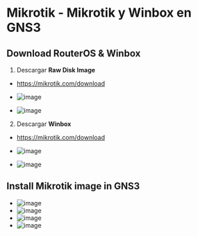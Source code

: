# Mikrotik - Mikrotik y Winbox en GNS3

## Download RouterOS & Winbox

1. Descargar **Raw Disk Image**

- https://mikrotik.com/download

- ![image](https://user-images.githubusercontent.com/94720207/177075613-69dfcf6f-7e42-494a-9975-30daa39b5012.png)

- ![image](https://user-images.githubusercontent.com/94720207/177075639-57c3d62f-0469-4844-8f45-2d8c914d36d2.png)

2. Descargar **Winbox**

- https://mikrotik.com/download

- ![image](https://user-images.githubusercontent.com/94720207/177075768-efd4212b-cdfd-4e3b-b2aa-9900ba61ec08.png)

- ![image](https://user-images.githubusercontent.com/94720207/177075801-6150f826-acff-4585-bb63-9da91e00b1d2.png)

## Install Mikrotik image in GNS3

- ![image](https://user-images.githubusercontent.com/94720207/177076221-cb254dab-183f-415b-91ca-42c6f6bd5b9c.png)
- ![image](https://user-images.githubusercontent.com/94720207/177076313-9bb677f6-af3e-456b-8772-37d008ebe8a9.png)
- ![image](https://user-images.githubusercontent.com/94720207/177076559-5b30ce2f-74d5-459a-9e32-5216b40c31b1.png)
- ![image](https://user-images.githubusercontent.com/94720207/177076611-dc5defe5-828c-4502-adc8-81cf2422f1f2.png)


